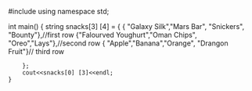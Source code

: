  #include <iostream>
 using namespace std;
 
  int main()
{
	string snacks[3] [4] = {
	    { "Galaxy Silk","Mars Bar", "Snickers", "Bounty"},//first row
	    {"Falourved Youghurt","Oman Chips", "Oreo","Lays"},//second row
	    { "Apple","Banana","Orange", "Drangon Fruit"}// third row
	        
	    };
	    cout<<snacks[0] [3]<<endl;
	}
